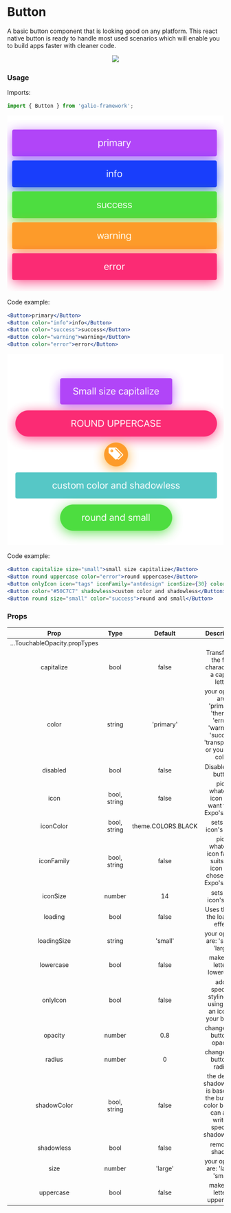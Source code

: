 # Button
A basic button component that is looking good on any platform. This react native button is ready to handle most used scenarios which will enable you to build apps faster with cleaner code.

<p align="center">
 <img src="https://i.imgur.com/JjkraTc.png" />
</p>

### Usage
Imports:
```js
import { Button } from 'galio-framework';
```

![buttons_simple](../assets/buttons_simple.png)

Code example:
```jsx
<Button>primary</Button>
<Button color="info">info</Button>
<Button color="success">success</Button>
<Button color="warning">warning</Button>
<Button color="error">error</Button>
```

![buttons_advanced](../assets/buttons_advanced.png)

Code example:
```jsx
<Button capitalize size="small">small size capitalize</Button>
<Button round uppercase color="error">round uppercase</Button>
<Button onlyIcon icon="tags" iconFamily="antdesign" iconSize={30} color="warning" iconColor="#fff" style={{ width: 40, height: 40 }}>warning</Button>
<Button color="#50C7C7" shadowless>custom color and shadowless</Button>
<Button round size="small" color="success">round and small</Button>
```

### Props

|              Prop             |     Type     |       Default      |                                              Description                                             |
|:-----------------------------:|:------------:|:------------------:|:----------------------------------------------------------------------------------------------------:|
| ...TouchableOpacity.propTypes |              |                    |                                                                                                      |
| capitalize                    |     bool     |        false       | Transforms the first character in a capital letter                                                   |
| color                         |    string    |      'primary'     |  your options are: 'primary', 'theme', 'error', 'warning', 'succes', 'transparent' or your own color |
| disabled                      |     bool     |        false       |                                          Disables the button                                         |
| icon                          | bool, string |        false       |                             pick whatever icon you want from Expo's icons                            |
| iconColor                     | bool, string | theme.COLORS.BLACK | sets the icon's color                                                                                |
| iconFamily                    | bool, string |        false       | pick whatever icon family suits the icon you chose from Expo's icons                                 |
| iconSize                      |    number    |         14         |                                         sets the icon's size                                         |
| loading                       |     bool     |        false       |                         Uses the <ActivityIndicator /> for the loading effect                        |
| loadingSize                   |    string    |       'small'      |                                  your options are: 'small', 'large'                                  |
| lowercase                     |     bool     |        false       | makes all letters lowercase                                                                          |
| onlyIcon                      |     bool     |        false       | adds specific styling for using only an icon in your button                                          |
| opacity                       |    number    |         0.8        | changes the button's opacity                                                                         |
| radius                        |    number    |          0         | changes the button's radius                                                                          |
| shadowColor                   | bool, string |        false       | the default shadowColor is based on the button's color but you can also write a specific shadowColor |
| shadowless                    |     bool     |        false       | removes shadow                                                                                       |
| size                          |    number    |       'large'      | your options are: 'large', 'small'                                                                   |
| uppercase                     |     bool     |        false       | makes all letters uppercase                                                                          |
